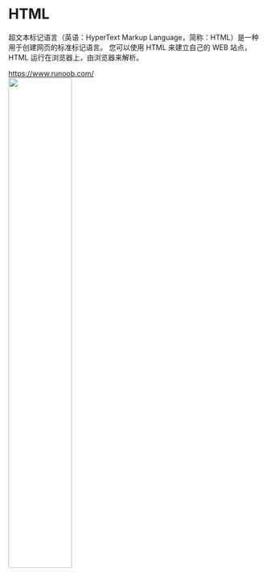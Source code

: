 # HTML 
超文本标记语言（英语：HyperText Markup Language，简称：HTML）是一种用于创建网页的标准标记语言。
您可以使用 HTML 来建立自己的 WEB 站点，HTML 运行在浏览器上，由浏览器来解析。







https://www.runoob.com/<br/>
<span style="color:#333333"><img src="http://static.runoob.com/images/runoob-logo.png" width="50%"></span>
